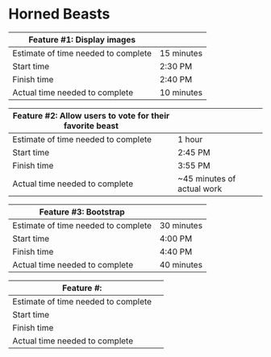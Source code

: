 # Horned Beasts

|Feature #1: Display images||
|---|---|
|Estimate of time needed to complete|15 minutes|
|Start time|2:30 PM|
|Finish time|2:40 PM|
|Actual time needed to complete|10 minutes|

|Feature #2: Allow users to vote for their favorite beast||
|---|---|
|Estimate of time needed to complete|1 hour|
|Start time|2:45 PM|
|Finish time|3:55 PM|
|Actual time needed to complete|~45 minutes of actual work|

|Feature #3: Bootstrap||
|---|---|
|Estimate of time needed to complete|30 minutes|
|Start time|4:00 PM|
|Finish time|4:40 PM|
|Actual time needed to complete|40 minutes|

|Feature #: ||
|---|---|
|Estimate of time needed to complete||
|Start time||
|Finish time||
|Actual time needed to complete|
